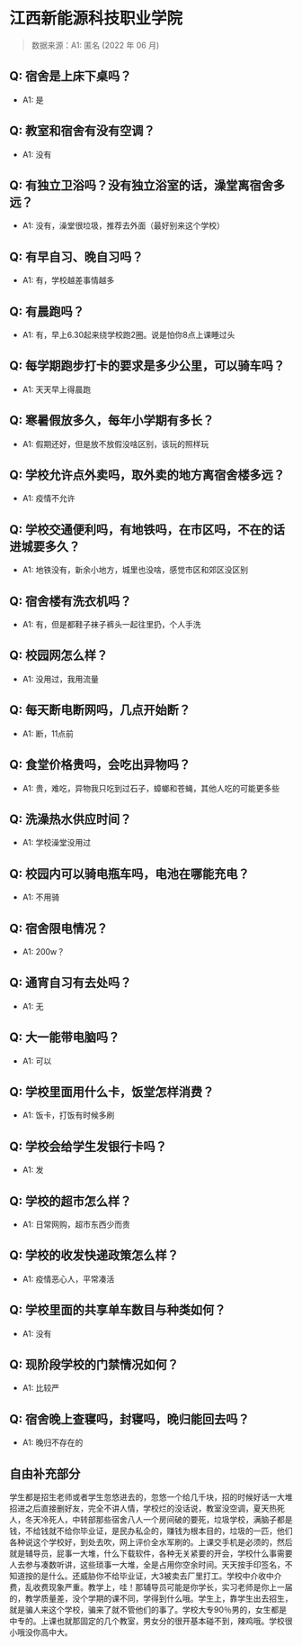 # 江西新能源科技职业学院

> 数据来源：A1: 匿名 (2022 年 06 月)

## Q: 宿舍是上床下桌吗？

- A1: 是

## Q: 教室和宿舍有没有空调？

- A1: 没有

## Q: 有独立卫浴吗？没有独立浴室的话，澡堂离宿舍多远？

- A1: 没有，澡堂很垃圾，推荐去外面（最好别来这个学校）

## Q: 有早自习、晚自习吗？

- A1: 有，学校越差事情越多

## Q: 有晨跑吗？

- A1: 有，早上6.30起来绕学校跑2圈。说是怕你8点上课睡过头

## Q: 每学期跑步打卡的要求是多少公里，可以骑车吗？

- A1: 天天早上得晨跑

## Q: 寒暑假放多久，每年小学期有多长？

- A1: 假期还好，但是放不放假没啥区别，该玩的照样玩

## Q: 学校允许点外卖吗，取外卖的地方离宿舍楼多远？

- A1: 疫情不允许

## Q: 学校交通便利吗，有地铁吗，在市区吗，不在的话进城要多久？

- A1: 地铁没有，新余小地方，城里也没啥，感觉市区和郊区没区别

## Q: 宿舍楼有洗衣机吗？

- A1: 有，但是都鞋子袜子裤头一起往里扔，个人手洗

## Q: 校园网怎么样？

- A1: 没用过，我用流量

## Q: 每天断电断网吗，几点开始断？

- A1: 断，11点前

## Q: 食堂价格贵吗，会吃出异物吗？

- A1: 贵，难吃，异物我只吃到过石子，蟑螂和苍蝇，其他人吃的可能更多些

## Q: 洗澡热水供应时间？

- A1: 学校澡堂没用过

## Q: 校园内可以骑电瓶车吗，电池在哪能充电？

- A1: 不用骑

## Q: 宿舍限电情况？

- A1: 200w？

## Q: 通宵自习有去处吗？

- A1: 无

## Q: 大一能带电脑吗？

- A1: 可以

## Q: 学校里面用什么卡，饭堂怎样消费？

- A1: 饭卡，打饭有时候多刷

## Q: 学校会给学生发银行卡吗？

- A1: 发

## Q: 学校的超市怎么样？

- A1: 日常网购，超市东西少而贵

## Q: 学校的收发快递政策怎么样？

- A1: 疫情恶心人，平常凑活

## Q: 学校里面的共享单车数目与种类如何？

- A1: 没有

## Q: 现阶段学校的门禁情况如何？

- A1: 比较严

## Q: 宿舍晚上查寝吗，封寝吗，晚归能回去吗？

- A1: 晚归不存在的

## 自由补充部分

学生都是招生老师或者学生忽悠进去的，忽悠一个给几千块，招的时候好话一大堆 招进之后直接删好友，完全不讲人情，学校烂的没话说，教室没空调，夏天热死人，冬天冷死人，中转部那些宿舍八人一个房间破的要死，垃圾学校，满脑子都是钱，不给钱就不给你毕业证，是民办私企的，赚钱为根本目的，垃圾的一匹，他们各种说这个学校好，到处去吹，网上评价全水军刷的。上课交手机是必须的，然后就是辅导员，屁事一大堆，什么下载软件，各种无关紧要的开会，学校什么事需要人去参与凑数听讲，这些琐事一大堆，全是占用你空余时间。天天按手印签名，不知道按的是什么。还威胁你不给毕业证，大3被卖去厂里打工。学校中介收中介费，乱收费现象严重。教学上，哇！那辅导员可能是你学长，实习老师是你上一届的，教学质量差，没个学期的课不同，学得到什么哦。学生上，靠学生出去招生，就是骗人来这个学校，骗来了就不管他们的事了。学校大专90％男的，女生都是中专的。上课也就那固定的几个教室，男女分的很开基本碰不到，辣鸡哦。学校很小哦没你高中大。